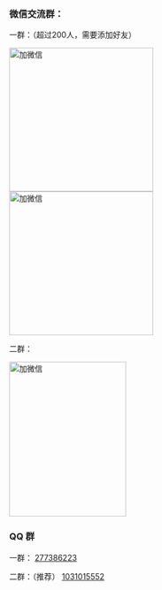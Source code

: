### 微信交流群： 

一群：（超过200人，需要添加好友）    

<img src="https://pic.downk.cc/item/5f02e2e114195aa594ed9f59.jpg" alt="加微信" width="260" height="260" align="bottom" />
<img src="https://pic.downk.cc/item/5f8c6c341cd1bbb86b72fc9a.jpg" alt="加微信" width="260" height="260" align="bottom" />


二群：    

<img src="https://pic.downk.cc/item/5f8c6dcb1cd1bbb86b7357f0.png" alt="加微信" width="211" height="280" align="bottom" />



### QQ 群

一群：  [277386223](https://jq.qq.com/?_wv=1027&k=aaetFYo1)

二群：（推荐） [1031015552](https://jq.qq.com/?_wv=1027&k=Ay5jLfqo)
